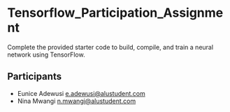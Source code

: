 # Tensorflow_Participation_Assignment
Complete the provided starter code to build, compile, and train a neural network using TensorFlow.

## Participants
- Eunice Adewusi [e.adewusi@alustudent.com](e.adewusi@alustudent.com)
- Nina Mwangi [n.mwangi@alustudent.com](n.mwangi@alustudent.com)
